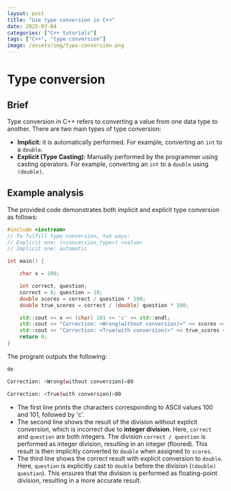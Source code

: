 ```yaml
---
layout: post
title: "Use type conversion in C++"
date: 2025-03-04
categories: ["C++ tutorials"]
tags: ["C++", "type conversion"]
image: /assets/img/type-conversion.png
---
```


# Type conversion

## Brief

Type conversion in C++ refers to converting a value from one data type to another. There are two main types of type conversion:

+ **Implicit**: it is automatically performed. For example, converting an `int` to a `double`.
+ **Explicit (Type Casting)**: Manually performed by the programmer using casting operators. For example, converting an `int` to a `double` using `(double)`.



## Example analysis

The provided code demonstrates both implicit and explicit type conversion as follows:

```cpp
#include <iostream>
// To fulfill type conversion, two ways:
// Explicit one: (<conversion_type>) <value>
// Implicit one: automatic

int main() {

    char x = 100;

    int correct, question;
    correct = 8; question = 10;
    double scores = correct / question * 100;
    double true_scores = correct / (double) question * 100;

    std::cout << x << (char) 101 << 'c' << std::endl;
    std::cout << "Correction: <Wrong(without conversion)>" << scores << std::endl;
    std::cout << "Correction: <True(with conversion)>" << true_scores << std::endl;
    return 0;
}
```

The program outputs the following:

```bash
de

Correction: <Wrong(without conversion)>80

Correction: <True(with conversion)>80
```



- The first line prints the characters corresponding to ASCII values 100 and 101, followed by 'c'.
- The second line shows the result of the division without explicit conversion, which is incorrect due to **integer division**. Here, `correct` and `question` are both integers. The division `correct / question` is performed as integer division, resulting in an integer (floored). This result is then implicitly converted to `double` when assigned to `scores`.
- The third line shows the correct result with explicit conversion to `double`. Here, `question` is explicitly cast to `double` before the division (`(double) question`). This ensures that the division is performed as floating-point division, resulting in a more accurate result.